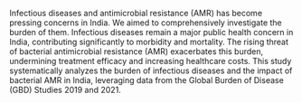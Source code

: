 Infectious diseases and antimicrobial resistance (AMR) has become pressing 
concerns in India. We aimed to comprehensively investigate the burden of them. Infectious 
diseases remain a major public health concern in India, contributing significantly to morbidity 
and mortality. The rising threat of bacterial antimicrobial resistance (AMR) exacerbates this 
burden, undermining treatment efficacy and increasing healthcare costs. This study 
systematically analyzes the burden of infectious diseases and the impact of bacterial AMR in 
India, leveraging data from the Global Burden of Disease (GBD) Studies 2019 and 2021. 
